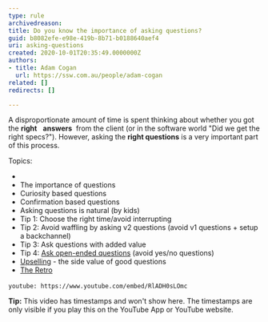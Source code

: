 ```yaml
---
type: rule
archivedreason: 
title: Do you know the importance of asking questions?
guid: b8082efe-e98e-419b-8b71-b0188640aef4
uri: asking-questions
created: 2020-10-01T20:35:49.0000000Z
authors:
- title: Adam Cogan
  url: https://ssw.com.au/people/adam-cogan
related: []
redirects: []

---
```


A disproportionate amount of time is spent thinking about whether you got the  **right**   **answers**  from the client (or in the software world "Did we get the right specs?"). However,  asking the  **right questions** is a very important part of this process.


<!--endintro-->
 Topics:

* 
* The importance of questions
* Curiosity based questions
* Confirmation based questions
* Asking questions is natural (by kids)
* Tip 1: Choose the right time/avoid interrupting
* Tip 2: Avoid waffling by asking v2 questions (avoid v1 questions + setup a backchannel)
* Tip 3: Ask questions with added value
* Tip 4: [Ask open-ended questions](/ask-open-ended-questions) (avoid yes/no questions)
* [Upselling](/upsell-your-most-valuable-product-service) - the side value of good questions
* [The Retro](/do-you-do-a-retro)




`youtube: https://www.youtube.com/embed/RlADH0sLOmc`
 



**Tip:** This video has timestamps and won't show here. The timestamps are only visible if you play this on the YouTube App or YouTube website.
